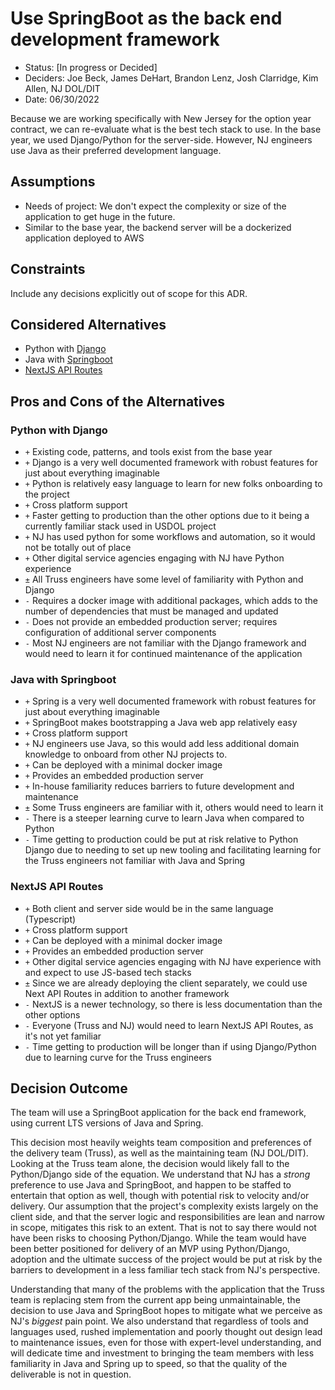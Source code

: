 # Use SpringBoot as the back end development framework

- Status: \[In progress or Decided\]
- Deciders: Joe Beck, James DeHart, Brandon Lenz, Josh Clarridge, Kim Allen, NJ DOL/DIT
- Date: 06/30/2022

Because we are working specifically with New Jersey for the option year contract, we can re-evaluate what is the best tech stack to use.
In the base year, we used Django/Python for the server-side. However, NJ engineers use Java as their preferred development language.

## Assumptions

- Needs of project: We don't expect the complexity or size of the application to get huge in the future.
- Similar to the base year, the backend server will be a dockerized application deployed to AWS

## Constraints

Include any decisions explicitly out of scope for this ADR.

## Considered Alternatives

- Python with [Django](https://www.djangoproject.com/)
- Java with [Springboot](https://spring.io/projects/spring-boot)
- [NextJS API Routes](https://nextjs.org/docs/api-routes/introduction)

## Pros and Cons of the Alternatives

### Python with Django

- `+` Existing code, patterns, and tools exist from the base year
- `+` Django is a very well documented framework with robust features for just about everything imaginable
- `+` Python is relatively easy language to learn for new folks onboarding to the project
- `+` Cross platform support
- `+` Faster getting to production than the other options due to it being a currently familiar stack used in USDOL project
- `+` NJ has used python for some workflows and automation, so it would not be totally out of place
- `+` Other digital service agencies engaging with NJ have Python experience
- `±` All Truss engineers have some level of familiarity with Python and Django
- `-` Requires a docker image with additional packages, which adds to the number of dependencies that must be managed and updated
- `-` Does not provide an embedded production server; requires configuration of additional server components
- `-` Most NJ engineers are not familiar with the Django framework and would need to learn it for continued maintenance
  of the application

### Java with Springboot

- `+` Spring is a very well documented framework with robust features for just about everything imaginable
- `+` SpringBoot makes bootstrapping a Java web app relatively easy
- `+` Cross platform support
- `+` NJ engineers use Java, so this would add less additional domain knowledge to onboard from other NJ projects to.
- `+` Can be deployed with a minimal docker image
- `+` Provides an embedded production server
- `+` In-house familiarity reduces barriers to future development and maintenance
- `±` Some Truss engineers are familiar with it, others would need to learn it
- `-` There is a steeper learning curve to learn Java when compared to Python
- `-` Time getting to production could be put at risk relative to Python Django due to needing to set up new tooling and
  facilitating learning for the Truss engineers not familiar with Java and Spring

### NextJS API Routes

- `+` Both client and server side would be in the same language (Typescript)
- `+` Cross platform support
- `+` Can be deployed with a minimal docker image
- `+` Provides an embedded production server
- `+` Other digital service agencies engaging with NJ have experience with and expect to use JS-based tech stacks
- `±` Since we are already deploying the client separately, we could use Next API Routes in addition to another framework
- `-` NextJS is a newer technology, so there is less documentation than the other options
- `-` Everyone (Truss and NJ) would need to learn NextJS API Routes, as it's not yet familiar
- `-` Time getting to production will be longer than if using Django/Python due to learning curve for the Truss engineers

## Decision Outcome

The team will use a SpringBoot application for the back end framework, using current LTS versions of Java and Spring.

This decision most heavily weights team composition and preferences of the delivery team (Truss), as well as the
maintaining team (NJ DOL/DIT).
Looking at the Truss team alone, the decision would likely fall to the Python/Django side of the equation.
We understand that NJ has a _strong_ preference to use Java and SpringBoot, and happen to be staffed to entertain that
option as well, though with potential risk to velocity and/or delivery.
Our assumption that the project's complexity exists largely on the client side, and that the server logic and
responsibilities are lean and narrow in scope, mitigates this risk to an extent.
That is not to say there would not have been risks to choosing Python/Django.
While the team would have been better positioned for delivery of an MVP using Python/Django, adoption and the ultimate
success of the project would be put at risk by the barriers to development in a less familiar tech stack from NJ's
perspective.

Understanding that many of the problems with the application that the Truss team is replacing stem from the current
app being unmaintainable, the decision to use Java and SpringBoot hopes to mitigate what we perceive as NJ's _biggest_
pain point.
We also understand that regardless of tools and languages used, rushed implementation and poorly thought out design lead
to maintenance issues, even for those with expert-level understanding, and will dedicate time and investment to bringing
the team members with less familiarity in Java and Spring up to speed, so that the quality of the deliverable is not in
question.
